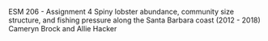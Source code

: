 ESM 206 - Assignment 4
Spiny lobster abundance, community size structure, and fishing pressure along the Santa Barbara coast (2012 - 2018)
Cameryn Brock and Allie Hacker
